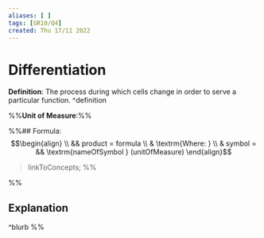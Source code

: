 ```yaml
---
aliases: [ ]
tags: [GR10/Q4]
created: Thu 17/11 2022
---
```

# Differentiation
**Definition**: The process during which cells change in order to serve a particular function.  ^definition

%%**Unit of Measure**:%%

%%## Formula:
$$\begin{align}
\\ && product = formula
\\ & \textrm{Where: }
\\ & symbol = && \textrm{nameOfSymbol } (unitOfMeasure)
\end{align}$$
> linkToConcepts; 
%%

%%
## Explanation
 ^blurb
%%